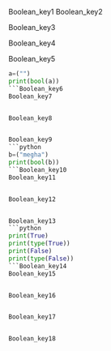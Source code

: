 Boolean_key1
Boolean_key2


Boolean_key3


Boolean_key4


Boolean_key5
```python
a=("")
print(bool(a))
```Boolean_key6
Boolean_key7


Boolean_key8


Boolean_key9
```python
b=("megha")
print(bool(b))
```Boolean_key10
Boolean_key11


Boolean_key12


Boolean_key13
```python
print(True)
print(type(True))
print(False)
print(type(False))
```Boolean_key14
Boolean_key15


Boolean_key16


Boolean_key17


Boolean_key18
